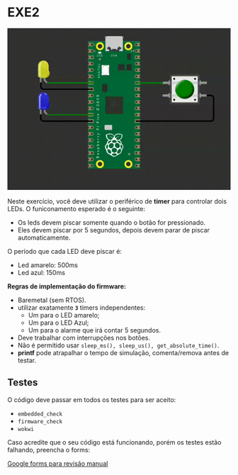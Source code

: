 # EXE2

![](imgs/exe2.gif)

Neste exercício, você deve utilizar o periférico de **timer** para controlar dois LEDs. O funiconamento esperado é o seguinte:

- Os leds devem piscar somente quando o botão for pressionado.
- Eles devem piscar por 5 segundos, depois devem parar de piscar automaticamente. 

O período que cada LED deve piscar é:

- Led amarelo: 500ms
- Led azul: 150ms

**Regras de implementação do firmware:**

- Baremetal (sem RTOS).
- utilizar exatamente **`3`** timers independentes:
    - Um para o LED amarelo;
    - Um para o LED Azul;
    - Um para o alarme que irá contar 5 segundos.
- Deve trabalhar com interrupções nos botões.  
- Não é permitido usar `sleep_ms(), sleep_us(), get_absolute_time()`.
- **printf** pode atrapalhar o tempo de simulação, comenta/remova antes de testar.

## Testes

O código deve passar em todos os testes para ser aceito:

- `embedded_check`
- `firmware_check`
- `wokwi`

Caso acredite que o seu código está funcionando, porém os testes estão falhando, preencha o forms:

[Google forms para revisão manual](https://docs.google.com/forms/d/e/1FAIpQLSdikhET4iqFwkOKmgD-G6Ri-2kCdhDLndlFWXdfdcuDfPnYHw/viewform?usp=dialog)
